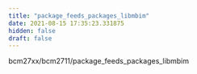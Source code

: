 ```yaml
---
title: "package_feeds_packages_libmbim"
date: 2021-08-15 17:35:23.331875
hidden: false
draft: false
---
```


bcm27xx/bcm2711/package_feeds_packages_libmbim

